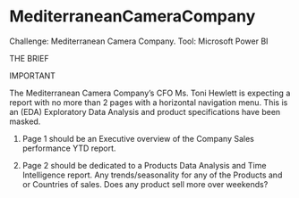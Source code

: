 # MediterraneanCameraCompany
Challenge: Mediterranean Camera Company. Tool: Microsoft Power BI

THE BRIEF

IMPORTANT

The Mediterranean Camera Company’s CFO Ms. Toni
Hewlett is expecting a report with no more than 2
pages with a horizontal navigation menu. This is an
(EDA) Exploratory Data Analysis and product
specifications have been masked.

1. Page 1 should be an Executive overview of the
Company Sales performance YTD report.

3. Page 2 should be dedicated to a Products Data
Analysis and Time Intelligence report. Any
trends/seasonality for any of the Products and or
Countries of sales. Does any product sell more
over weekends?

